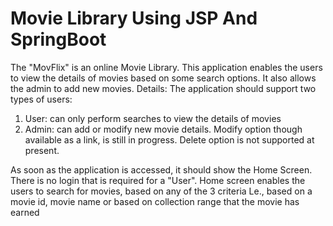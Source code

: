 # Movie Library Using JSP And SpringBoot
The "MovFlix" is an online Movie Library.
This application enables the users to view the details of movies based on some search options. It also allows the admin to add new movies.
Details:
The application should support two types of users:
1. User: can only perform searches to view the details of movies
2. Admin: can add or modify new movie details. Modify option though available as a link, is still in progress. Delete option is not supported at present.

As soon as the application is accessed, it should show the Home Screen. There is no login that is required for a "User".
Home screen enables the users to search for movies, based on any of the 3 criteria Le., based on a movie id, movie name or based on collection range that the movie has earned
